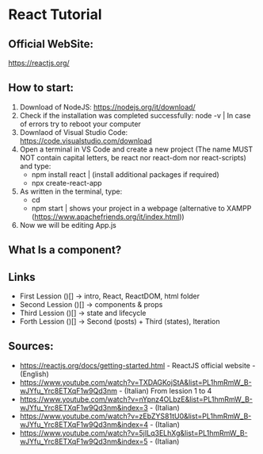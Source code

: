 # React Tutorial
## Official WebSite:
https://reactjs.org/
## How to start:
1) Download of NodeJS: https://nodejs.org/it/download/
2) Check if the installation was completed successfully: node -v | In case of errors try to reboot your computer
3) Downlaod of Visual Studio Code: https://code.visualstudio.com/download
4) Open a terminal in VS Code and create a new project (The name MUST NOT contain capital letters, be react nor react-dom nor react-scripts) and type:
    - npm install react | (install additional packages if required)
    - npx create-react-app <projectName>
5) As written in the terminal, type:
    - cd <projectName>
    - npm start | shows your project in a webpage (alternative to XAMPP (https://www.apachefriends.org/it/index.html))
6) Now we will be editing App.js
## What Is a component?

## Links
- First Lession ()[] -> intro, React, ReactDOM, html folder
- Second Lession ()[] -> components & props
- Third Lession ()[] -> state and lifecycle
- Forth Lession ()[] -> Second (posts) + Third (states), Iteration
## Sources:
- https://reactjs.org/docs/getting-started.html - ReactJS official website                    - (English)
- https://www.youtube.com/watch?v=TXDAGKojStA&list=PL1hmRmW_B-wJYfu_Yrc8ETXqF1w9Qd3nm         - (Italian)   From lession 1 to 4
- https://www.youtube.com/watch?v=nYpnz4OLbzE&list=PL1hmRmW_B-wJYfu_Yrc8ETXqF1w9Qd3nm&index=3 - (Italian)
- https://www.youtube.com/watch?v=zEbZYS81tU0&list=PL1hmRmW_B-wJYfu_Yrc8ETXqF1w9Qd3nm&index=4 - (Italian)
- https://www.youtube.com/watch?v=5jILq3ELhXg&list=PL1hmRmW_B-wJYfu_Yrc8ETXqF1w9Qd3nm&index=5 - (Italian)
